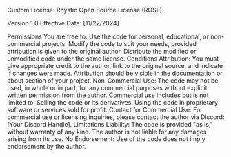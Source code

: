 Custom License: Rhystic Open Source License (ROSL)

Version 1.0
Effective Date: [11/22/2024]

Permissions
You are free to:
Use the code for personal, educational, or non-commercial projects.
Modify the code to suit your needs, provided attribution is given to the original author.
Distribute the modified or unmodified code under the same license.
Conditions
Attribution:
You must give appropriate credit to the author, link to the original source, and indicate if changes were made. Attribution should be visible in the documentation or about section of your project.
Non-Commercial Use:
The code may not be used, in whole or in part, for any commercial purposes without explicit written permission from the author.
Commercial use includes but is not limited to:
Selling the code or its derivatives.
Using the code in proprietary software or services sold for profit.
Contact for Commercial Use:
For commercial use or licensing inquiries, please contact the author via Discord: [Your Discord Handle].
Limitations
Liability: The code is provided "as is," without warranty of any kind. The author is not liable for any damages arising from its use.
No Endorsement: Use of the code does not imply endorsement by the author.
